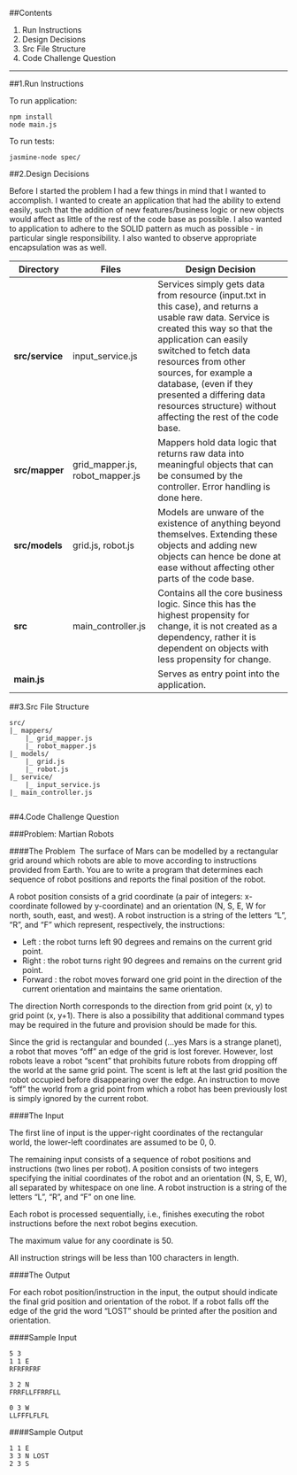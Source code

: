 ##Contents
1. Run Instructions
2. Design Decisions
3. Src File Structure
4. Code Challenge Question

---

##1.Run Instructions

To run application:
```
npm install
node main.js
```
To run tests:
```
jasmine-node spec/
```


##2.Design Decisions

Before I started the problem I had a few things in mind that I wanted to accomplish. I wanted to create an application that had the ability to extend easily, such that the addition of new features/business logic or new objects would affect as little of the rest of the code base as possible. I also wanted to application to adhere to the SOLID pattern as much as possible - in particular single responsibility. I also wanted to observe appropriate encapsulation was as well.


 |Directory|Files|Design Decision|
 |---|---|---|
 | **src/service** | input_service.js | Services simply gets data from resource (input.txt in this case), and returns a usable raw data. Service is created this way so that the application can easily switched to fetch data resources from other sources, for example a database,  (even if they presented a differing data resources structure) without affecting the rest of the code base. |
 | **src/mapper** | grid_mapper.js, robot_mapper.js | Mappers hold data logic that returns raw data into meaningful objects that can be consumed by the controller. Error handling is done here. |
 | **src/models** | grid.js, robot.js| Models are unware of the existence of anything beyond themselves. Extending these objects and adding new objects can hence be done at ease without affecting other parts of the code base. |
 | **src** | main_controller.js |  Contains all the core business logic. Since this has the highest propensity for change, it is not created as a dependency, rather it is dependent on objects with less propensity for change. |
 |**main.js**|| Serves as entry point into the application.|



##3.Src File Structure

```
src/
|_ mappers/
    |_ grid_mapper.js
    |_ robot_mapper.js
|_ models/
    |_ grid.js
    |_ robot.js
|_ service/
    |_ input_service.js  
|_ main_controller.js  


```  



##4.Code Challenge Question

###Problem: Martian Robots 

####The Problem 
The surface of Mars can be modelled by a rectangular grid around which robots are able to move according to instructions provided from Earth. You are to write a program that determines each sequence of robot positions and reports the final position of the robot.

A robot position consists of a grid coordinate (a pair of integers: x-coordinate followed by y-coordinate) and an orientation (N, S, E, W for north, south, east, and west). A robot instruction is a string of the letters “L”, “R”, and “F” which represent, respectively, the instructions:

- Left : the robot turns left 90 degrees and remains on the current grid point.
- Right : the robot turns right 90 degrees and remains on the current grid point.
- Forward : the robot moves forward one grid point in the direction of the current orientation and maintains the same orientation.

The direction North corresponds to the direction from grid point (x, y) to grid point (x, y+1). There is also a possibility that additional command types may be required in the future and provision should be made for this.

Since the grid is rectangular and bounded (…yes Mars is a strange planet), a robot that moves “off” an edge of the grid is lost forever. However, lost robots leave a robot “scent” that prohibits future robots from dropping off the world at the same grid point. The scent is left at the last grid position the robot occupied before disappearing over the edge. An instruction to move “off” the world from a grid point from which a robot has been previously lost is simply ignored by the current robot.


####The Input 

The first line of input is the upper-right coordinates of the rectangular world, the lower-left coordinates are assumed to be 0, 0.

The remaining input consists of a sequence of robot positions and instructions (two lines per robot). A position consists of two integers specifying the initial coordinates of the robot and an orientation (N, S, E, W), all separated by whitespace on one line. A robot instruction is a string of the letters “L”, “R”, and “F” on one line.

Each robot is processed sequentially, i.e., finishes executing the robot instructions before the next robot begins execution.

The maximum value for any coordinate is 50.

All instruction strings will be less than 100 characters in length.


####The Output 

For each robot position/instruction in the input, the output should indicate the final grid position and orientation of the robot. If a robot falls off the edge of the grid the word “LOST” should be printed after the position and orientation.

####Sample Input
```
5 3
1 1 E
RFRFRFRF

3 2 N
FRRFLLFFRRFLL

0 3 W
LLFFFLFLFL
```

####Sample Output
```
1 1 E
3 3 N LOST
2 3 S
```
